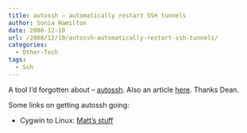 ```yaml
---
title: autossh – automatically restart SSH tunnels
author: Sonia Hamilton
date: 2008-12-10
url: /2008/12/10/autossh-automatically-restart-ssh-tunnels/
categories:
  - Other-Tech
tags:
  - Ssh
---
```

A tool I&#8217;d forgotten about &#8211; [autossh][1]. Also an article [here][2]. Thanks Dean.

Some links on getting autossh going:

  * Cygwin to Linux: [Matt&#8217;s stuff][3]

 [1]: http://www.harding.motd.ca/autossh/
 [2]: http://www.linux.com/feature/134133
 [3]: http://www.matthanger.net/2008/04/creating-persistent-ssh-tunnels-in.html
